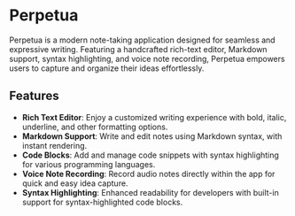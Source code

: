 # Perpetua

Perpetua is a modern note-taking application designed for seamless and expressive writing. Featuring a handcrafted rich-text editor, Markdown support, syntax highlighting, and voice note recording, Perpetua empowers users to capture and organize their ideas effortlessly.

## Features

- **Rich Text Editor**: Enjoy a customized writing experience with bold, italic, underline, and other formatting options.
- **Markdown Support**: Write and edit notes using Markdown syntax, with instant rendering.
- **Code Blocks**: Add and manage code snippets with syntax highlighting for various programming languages.
- **Voice Note Recording**: Record audio notes directly within the app for quick and easy idea capture.
- **Syntax Highlighting**: Enhanced readability for developers with built-in support for syntax-highlighted code blocks.